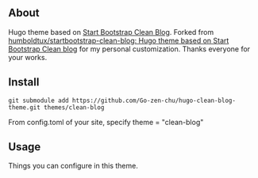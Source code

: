 ## About

Hugo theme based on [Start Bootstrap Clean Blog](http://startbootstrap.com/template-overviews/clean-blog/).
Forked from [humboldtux/startbootstrap-clean-blog: Hugo theme based on Start Bootstrap Clean blog](https://github.com/humboldtux/startbootstrap-clean-blog) for my personal customization.
Thanks everyone for your works.

## Install

```
git submodule add https://github.com/Go-zen-chu/hugo-clean-blog-theme.git themes/clean-blog
```

From config.toml of your site, specify theme = "clean-blog"

## Usage

Things you can configure in this theme.
```

```
